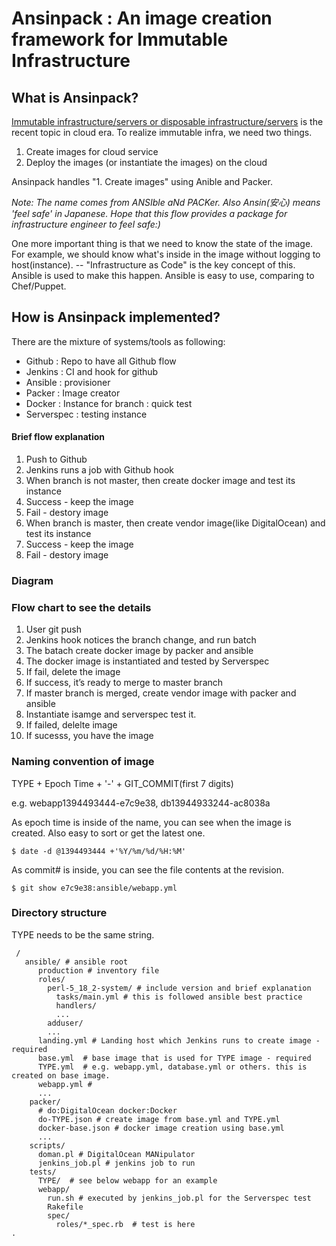 Ansinpack : An image creation framework for Immutable Infrastructure
=========

## What is Ansinpack? 

[Immutable infrastructure/servers or disposable infrastructure/servers](http://chadfowler.com/blog/2013/06/23/immutable-deployments/) is the recent topic in cloud era.
To realize immutable infra, we need two things.

1. Create images for cloud service
2. Deploy the images (or instantiate the images) on the cloud

Ansinpack handles "1. Create images" using Anible and Packer. 

_Note: The name comes from ANSIble aNd PACKer. Also Ansin(安心) means 'feel safe' in Japanese. 
Hope that this flow provides a package for infrastructure engineer to feel safe:)_

One more important thing is that we need to know the state of the image. For example, we should know what's inside in the image without logging to host(instance). -- "Infrastructure as Code" is the key concept of this. Ansible is used to make this happen.  Ansible is easy to use, comparing to Chef/Puppet.


## How is Ansinpack implemented? 

There are the mixture of systems/tools as following:

   * Github : Repo to have all Github flow 
   * Jenkins : CI and hook for github
   * Ansible : provisioner 
   * Packer : Image creator
   * Docker : Instance for branch : quick test
   * Serverspec : testing instance

#### Brief flow explanation

 1. Push to Github
 2. Jenkins runs a job with Github hook
 3. When branch is not master, then create docker image and test its instance
  1. Success - keep the image
  2. Fail - destory image
 4. When branch is master, then create vendor image(like DigitalOcean) and test its instance
  1. Success - keep the image
  2. Fail - destory image

### Diagram



### Flow chart to see the details


1.	User git push 
2.	Jenkins hook notices the branch change, and run batch
3.	The batach create docker image by packer and ansible
4.	The docker image is instantiated and tested by Serverspec
5.	If fail, delete the image
6.	If success, it’s ready to merge to master branch
7.	If master branch is merged, create vendor image with packer and ansible
8.	Instantiate isamge and serverspec test it.
9.	If failed, delelte image
10.	If sucesss, you have the image
 

### Naming convention of image

TYPE + Epoch Time + '-' + GIT_COMMIT(first 7 digits) 

e.g. webapp1394493444-e7c9e38, db13944933244-ac8038a

As epoch time is inside of the name, you can see when the image is created. Also easy to sort or get the latest one.
```
$ date -d @1394493444 +'%Y/%m/%d/%H:%M'
```
As commit# is inside, you can see the file contents at the revision.
```
$ git show e7c9e38:ansible/webapp.yml
```

### Directory structure

TYPE needs to be the same string.

```
 / 
   ansible/ # ansible root
      production # inventory file
      roles/
        perl-5_18_2-system/ # include version and brief explanation
          tasks/main.yml # this is followed ansible best practice
          handlers/
          ...
        adduser/
        ...
      landing.yml # Landing host which Jenkins runs to create image - required
      base.yml  # base image that is used for TYPE image - required
      TYPE.yml  # e.g. webapp.yml, database.yml or others. this is created on base image.
      webapp.yml # 
      ...
    packer/
      # do:DigitalOcean docker:Docker
      do-TYPE.json # create image from base.yml and TYPE.yml 
      docker-base.json # docker image creation using base.yml
      ...
    scripts/
      doman.pl # DigitalOcean MANipulator 
      jenkins_job.pl # jenkins job to run
    tests/
      TYPE/  # see below webapp for an example
      webapp/
        run.sh # executed by jenkins_job.pl for the Serverspec test
        Rakefile
        spec/
          roles/*_spec.rb  # test is here
. 
```


      
